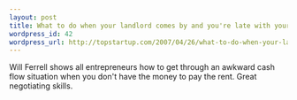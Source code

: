 ```yaml
--- 
layout: post
title: What to do when your landlord comes by and you're late with your rent
wordpress_id: 42
wordpress_url: http://topstartup.com/2007/04/26/what-to-do-when-your-landlord-and-youre-late-with-your-rent/
---
```

Will Ferrell shows all entrepreneurs how to get through an awkward cash flow situation when you don't have the money to pay the rent. Great negotiating skills.

<object width="425" height="350"><param name="movie" value="http://www.youtube.com/v/OhGh6fEI8gY"></param><param name="wmode" value="transparent"></param><embed src="http://www.youtube.com/v/OhGh6fEI8gY" type="application/x-shockwave-flash" wmode="transparent" width="425" height="350"></embed></object>
